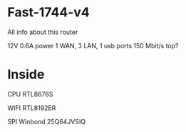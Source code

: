 # Fast-1744-v4
All info about this router

12V 0.6A power
1 WAN, 3 LAN, 1 usb ports
150 Mbit/s top?
  
# Inside

CPU
RTL8676S

WIFI
RTL8192ER

SPI
Winbond 25Q64JVSIQ

